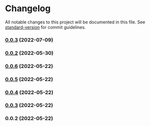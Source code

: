 # Changelog

All notable changes to this project will be documented in this file. See [standard-version](https://github.com/conventional-changelog/standard-version) for commit guidelines.

### [0.0.3](https://github.com/OnkelTem/wmod-proxy/compare/v0.0.2...v0.0.3) (2022-07-09)

### [0.0.2](https://github.com/OnkelTem/wmod-proxy/compare/v0.0.1...v0.0.2) (2022-05-30)

### [0.0.6](https://github.com/OnkelTem/wmod-proxy/compare/v0.0.5...v0.0.6) (2022-05-22)

### [0.0.5](https://github.com/OnkelTem/wmod-proxy/compare/v0.0.4...v0.0.5) (2022-05-22)

### [0.0.4](https://github.com/OnkelTem/wmod-proxy/compare/v0.0.3...v0.0.4) (2022-05-22)

### [0.0.3](https://github.com/OnkelTem/wmod-proxy/compare/v0.0.2...v0.0.3) (2022-05-22)

### 0.0.2 (2022-05-22)
